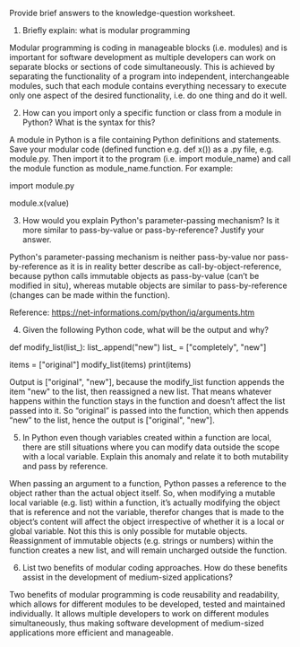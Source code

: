 Provide brief answers to the knowledge-question worksheet.

1. Briefly explain: what is modular programming

Modular programming is coding in manageable blocks (i.e. modules) and is important for software development as multiple developers can work on separate blocks or sections of code simultaneously. This is achieved by separating the functionality of a program into independent, interchangeable modules, such that each module contains everything necessary to execute only one aspect of the desired functionality, i.e. do one thing and do it well.

2. How can you import only a specific function or class from a module in Python? What is the syntax for this?

A module in Python is a file containing Python definitions and statements. Save your modular code (defined function e.g. def x()) as a .py file, e.g. module.py. Then import it to the program (i.e. import module_name) and call the module function as module_name.function.
For example:

import module.py

module.x(value) 

3. How would you explain Python's parameter-passing mechanism? Is it more similar to pass-by-value or pass-by-reference? Justify your answer.

Python's parameter-passing mechanism is neither pass-by-value nor pass-by-reference as it is in reality better describe as call-by-object-reference, because python calls immutable objects as pass-by-value (can’t be modified in situ), whereas mutable objects are similar to pass-by-reference (changes can be made within the function).

Reference: https://net-informations.com/python/iq/arguments.htm 

4. Given the following Python code, what will be the output and why?

def modify_list(list_):
    list_.append("new")
    list_ = ["completely", "new"]

items = ["original"]
modify_list(items)
print(items)

Output is ["original", "new"], because the modify_list function appends the item "new" to the list, then reassigned a new list. That means whatever happens within the function stays in the function and doesn’t affect the list passed into it. So “original” is passed into the function, which then appends “new” to the list, hence the output is ["original", "new"]. 

5. In Python even though variables created within a function are local, there are still situations where you can modify data outside the scope with a local variable. Explain this anomaly and relate it to both mutability and pass by reference.

When passing an argument to a function, Python passes a reference to the object rather than the actual object itself. So, when modifying a mutable local variable (e.g. list) within a function, it’s actually modifying the object that is reference and not the variable, therefor changes that is made to the object’s content will affect the object irrespective of whether it is a local or global variable. Not this this is only possible for mutable objects. Reassignment of immutable objects (e.g. strings or numbers) within the function creates a new list, and will remain uncharged outside the function.

6. List two benefits of modular coding approaches. How do these benefits assist in the development of medium-sized applications?

Two benefits of modular programming is code reusability and readability, which allows for different modules to be developed, tested and maintained individually. It allows multiple developers to  work on different modules simultaneously, thus making software development of medium-sized applications more efficient and manageable.